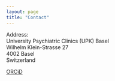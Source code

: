 ```yaml
---
layout: page
title: "Contact"
---
```


Address: <br />
University Psychiatric Clinics (UPK) Basel <br />
Wilhelm Klein-Strasse 27 <br />
4002 Basel <br />
Switzerland

[ORCiD](https://orcid.org/0000-0003-1931-343X)
